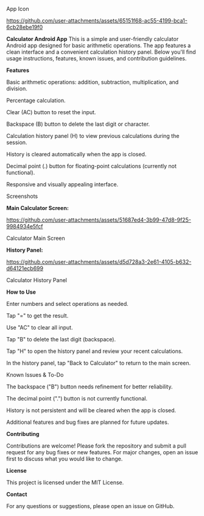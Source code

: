 App Icon 

https://github.com/user-attachments/assets/65151f68-ac55-4199-bca1-6cb28ebe19f0

**Calculator Android App**
This is a simple and user-friendly calculator Android app designed for basic arithmetic operations. The app features a clean interface and a convenient calculation history panel. Below you'll find usage instructions, features, known issues, and contribution guidelines.

****Features****

Basic arithmetic operations: addition, subtraction, multiplication, and division.

Percentage calculation.

Clear (AC) button to reset the input.

Backspace (B) button to delete the last digit or character.

Calculation history panel (H) to view previous calculations during the session.

History is cleared automatically when the app is closed.

Decimal point (.) button for floating-point calculations (currently not functional).

Responsive and visually appealing interface.

Screenshots

**Main Calculator Screen:**

https://github.com/user-attachments/assets/51687ed4-3b99-47d8-9f25-9984934e5fcf

Calculator Main Screen

**History Panel:**

https://github.com/user-attachments/assets/d5d728a3-2e61-4105-b632-d64121ecb699

Calculator History Panel

****How to Use****

Enter numbers and select operations as needed.

Tap "=" to get the result.

Use "AC" to clear all input.

Tap "B" to delete the last digit (backspace).

Tap "H" to open the history panel and review your recent calculations.

In the history panel, tap "Back to Calculator" to return to the main screen.

Known Issues & To-Do

The backspace ("B") button needs refinement for better reliability.

The decimal point (".") button is not currently functional.

History is not persistent and will be cleared when the app is closed.

Additional features and bug fixes are planned for future updates.

****Contributing****

Contributions are welcome! Please fork the repository and submit a pull request for any bug fixes or new features. For major changes, open an issue first to discuss what you would like to change.

****License****

This project is licensed under the MIT License.

****Contact****

For any questions or suggestions, please open an issue on GitHub.

